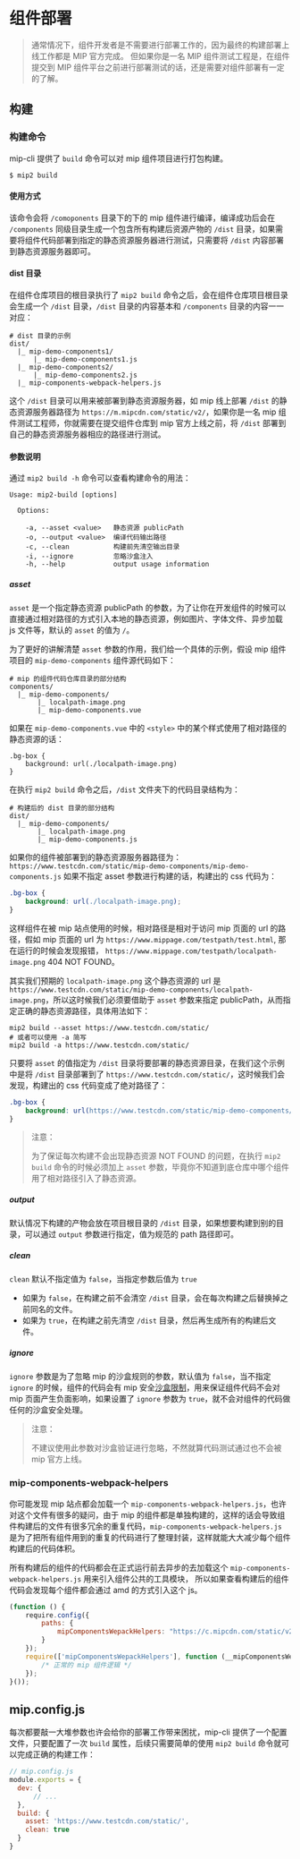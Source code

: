 # 组件部署

> 通常情况下，组件开发者是不需要进行部署工作的，因为最终的构建部署上线工作都是 MIP 官方完成。
> 但如果你是一名 MIP 组件测试工程是，在组件提交到 MIP 组件平台之前进行部署测试的话，还是需要对组件部署有一定的了解。

## 构建

### 构建命令

mip-cli 提供了 `build` 命令可以对 mip 组件项目进行打包构建。

```shell
$ mip2 build
```

#### 使用方式

该命令会将 `/comoponents` 目录下的下的 mip 组件进行编译，编译成功后会在 `/components` 同级目录生成一个包含所有构建后资源产物的 `/dist` 目录，如果需要将组件代码部署到指定的静态资源服务器进行测试，只需要将 `/dist` 内容部署到静态资源服务器即可。

#### dist 目录

在组件仓库项目的根目录执行了 `mip2 build` 命令之后，会在组件仓库项目根目录会生成一个 `/dist` 目录，`/dist` 目录的内容基本和 `/components` 目录的内容一一对应：

```shell
# dist 目录的示例
dist/
  |_ mip-demo-components1/
      |_ mip-demo-components1.js
  |_ mip-demo-components2/
      |_ mip-demo-components2.js
  |_ mip-components-webpack-helpers.js
```

这个 `/dist` 目录可以用来被部署到静态资源服务器，如 mip 线上部署 `/dist` 的静态资源服务器路径为 `https://m.mipcdn.com/static/v2/`，如果你是一名 mip 组件测试工程师，你就需要在提交组件仓库到 mip 官方上线之前，将 `/dist` 部署到自己的静态资源服务器相应的路径进行测试。

#### 参数说明

通过 `mip2 build -h` 命令可以查看构建命令的用法：

```shell
Usage: mip2-build [options]

  Options:

    -a, --asset <value>   静态资源 publicPath
    -o, --output <value>  编译代码输出路径
    -c, --clean           构建前先清空输出目录
    -i, --ignore          忽略沙盒注入
    -h, --help            output usage information
```

##### asset

`asset` 是一个指定静态资源 publicPath 的参数，为了让你在开发组件的时候可以直接通过相对路径的方式引入本地的静态资源，例如图片、字体文件、异步加载 js 文件等，默认的 `asset` 的值为 `/`。

为了更好的讲解清楚 `asset` 参数的作用，我们给一个具体的示例，假设 mip 组件项目的 `mip-demo-components` 组件源代码如下：

```shell
# mip 的组件代码仓库目录的部分结构
components/
  |_ mip-demo-components/
       |_ localpath-image.png
       |_ mip-demo-components.vue
```

如果在 `mip-demo-components.vue` 中的 `<style>` 中的某个样式使用了相对路径的静态资源的话：

```less
.bg-box {
    background: url(./localpath-image.png)
}
```

在执行 `mip2 build` 命令之后，`/dist` 文件夹下的代码目录结构为：

```shell
# 构建后的 dist 目录的部分结构
dist/
  |_ mip-demo-components/
       |_ localpath-image.png
       |_ mip-demo-components.js

```

如果你的组件被部署到的静态资源服务器路径为：`https://www.testcdn.com/static/mip-demo-components/mip-demo-components.js`
如果不指定 asset 参数进行构建的话，构建出的 css 代码为：

```css
.bg-box {
    background: url(./localpath-image.png);
}
```

这样组件在被 mip 站点使用的时候，相对路径是相对于访问 mip 页面的 url 的路径，假如 mip 页面的 url 为 `https://www.mippage.com/testpath/test.html`, 那在运行的时候会发现报错， `https://www.mippage.com/testpath/localpath-image.png` 404 NOT FOUND。

其实我们预期的 `localpath-image.png` 这个静态资源的 url 是 `https://www.testcdn.com/static/mip-demo-components/localpath-image.png`，所以这时候我们必须要借助于 `asset` 参数来指定 publicPath，从而指定正确的静态资源路径，具体用法如下：

```shell
mip2 build --asset https://www.testcdn.com/static/
# 或者可以使用 -a 简写
mip2 build -a https://www.testcdn.com/static/
```

只要将 `asset` 的值指定为 `/dist` 目录将要部署的静态资源目录，在我们这个示例中是将 `/dist` 目录部署到了 `https://www.testcdn.com/static/`，这时候我们会发现，构建出的 css 代码变成了绝对路径了：

```css
.bg-box {
    background: url(https://www.testcdn.com/static/mip-demo-components/localpath-image.png);
}
```

> 注意：
>
> 为了保证每次构建不会出现静态资源 NOT FOUND 的问题，在执行 `mip2 build` 命令的时候必须加上 `asset` 参数，毕竟你不知道到底仓库中哪个组件用了相对路径引入了静态资源。

##### output

默认情况下构建的产物会放在项目根目录的 `/dist` 目录，如果想要构建到别的目录，可以通过 `output` 参数进行指定，值为规范的 path 路径即可。

##### clean

`clean` 默认不指定值为 `false`，当指定参数后值为 `true`

- 如果为 `false`，在构建之前不会清空 `/dist` 目录，会在每次构建之后替换掉之前同名的文件。
- 如果为 `true`，在构建之前先清空 `/dist` 目录，然后再生成所有的构建后文件。

##### ignore

`ignore` 参数是为了忽略 mip 的沙盒规则的参数，默认值为 `false`，当不指定 `ignore` 的时候，组件的代码会有 mip 安全[沙盒限制](../component/sandbox.md)，用来保证组件代码不会对 mip 页面产生负面影响，如果设置了 `ignore` 参数为 `true`，就不会对组件的代码做任何的沙盒安全处理。

> 注意：
>
> 不建议使用此参数对沙盒验证进行忽略，不然就算代码测试通过也不会被 mip 官方上线。

### mip-components-webpack-helpers

你可能发现 mip 站点都会加载一个 `mip-components-webpack-helpers.js`，也许对这个文件有很多的疑问，由于 mip 的组件都是单独构建的，这样的话会导致组件构建后的文件有很多冗余的重复代码，`mip-components-webpack-helpers.js` 是为了把所有组件用到的重复的代码进行了整理封装，这样就能大大减少每个组件构建后的代码体积。

所有构建后的组件的代码都会在正式运行前去异步的去加载这个 `mip-components-webpack-helpers.js` 用来引入组件公共的工具模块， 所以如果查看构建后的组件代码会发现每个组件都会通过 amd 的方式引入这个 js。

```js
(function () {
    require.config({
        paths: {
            mipComponentsWepackHelpers: "https://c.mipcdn.com/static/v2/mip-components-webpack-helpers"
        }
    });
    require(['mipComponentsWepackHelpers'], function (__mipComponentsWebpackHelpers__) {
        /* 正常的 mip 组件逻辑 */
    });
}());
```

## mip.config.js

每次都要敲一大堆参数也许会给你的部署工作带来困扰，mip-cli 提供了一个配置文件，只要配置了一次 `build` 属性，后续只需要简单的使用 `mip2 build` 命令就可以完成正确的构建工作：

```js
// mip.config.js
module.exports = {
  dev: {
      // ...
  },
  build: {
    asset: 'https://www.testcdn.com/static/',
    clean: true
  }
}

```
